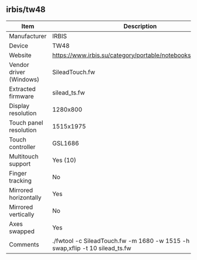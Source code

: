 irbis/tw48
-----------------

| Item                      | Description |
|---------------------------|-------------|
| Manufacturer              | IRBIS |
| Device                    | TW48 |
| Website                   | https://www.irbis.su/category/portable/notebooks/product/147 |
| Vendor driver (Windows)   | SileadTouch.fw |
| Extracted firmware        | silead_ts.fw |
| Display resolution        | 1280x800 |
| Touch panel resolution    | 1515x1975 |
| Touch controller          | GSL1686 |
| Multitouch support        | Yes (10) |
| Finger tracking           | No |
| Mirrored horizontally     | Yes |
| Mirrored vertically       | No |
| Axes swapped              | Yes |
| Comments                  | ./fwtool -c SileadTouch.fw -m 1680  -w 1515 -h 1975 -f swap,xflip -t 10 silead_ts.fw |
